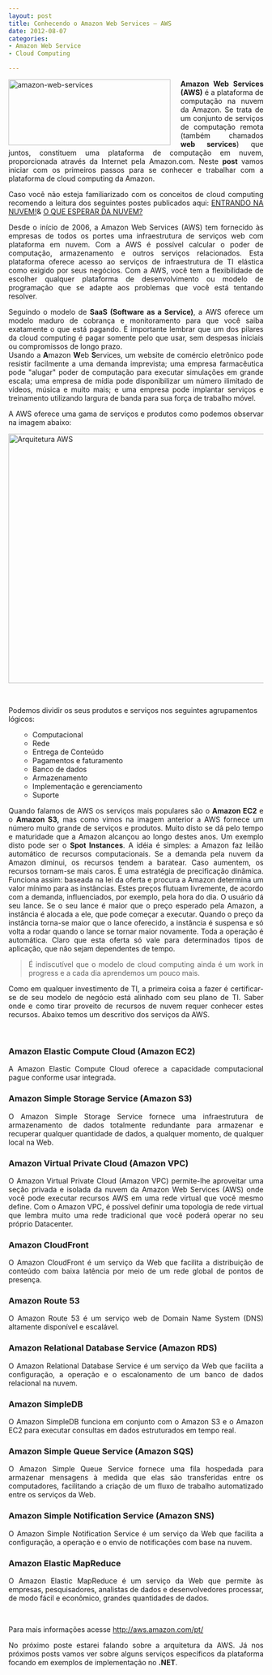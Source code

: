 ```yaml
---
layout: post
title: Conhecendo o Amazon Web Services – AWS
date: 2012-08-07 
categories:
- Amazon Web Service
- Cloud Computing

---
```

<p><a href="http://blob.vitormeriat.com.br/images/2012/08/amazon-web-services.png"><img style="background-image:none;margin:0 20px 0 0;padding-left:0;padding-right:0;display:inline;float:left;padding-top:0;border-width:0;" title="amazon-web-services" src="http://blob.vitormeriat.com.br/images/amazon-web-services.png" alt="amazon-web-services" width="320" height="130" align="left"   /></a></p>
<p align="justify"><strong>Amazon Web Services (AWS)</strong> é a plataforma de computação na nuvem da Amazon. Se trata de um conjunto de serviços de computação remota (também chamados <strong>web services</strong>) que juntos, constituem uma plataforma de computação em nuvem, proporcionada através da Internet pela Amazon.com. Neste <strong>post</strong> vamos iniciar com os primeiros passos para se conhecer e trabalhar com a plataforma de cloud computing da Amazon.</p>
<p><!--more--></p>
<p align="justify">Caso você não esteja familiarizado com os conceitos de cloud computing recomendo a leitura dos seguintes postes publicados aqui: <a href="http://vitormeriat.wordpress.com/2011/01/17/entrando-na-nuvem/" target="_blank">ENTRANDO NA NUVEM!</a>&amp; <a href="http://vitormeriat.wordpress.com/2011/01/17/o-que-esperar-da-nuvem/" target="_blank">O QUE ESPERAR DA NUVEM?</a></p>
<p align="justify">Desde o início de 2006, a Amazon Web Services (AWS) tem fornecido às empresas de todos os portes uma infraestrutura de serviços web com plataforma em nuvem. Com a AWS é possível calcular o poder de computação, armazenamento e outros serviços relacionados. Esta plataforma oferece acesso ao serviços de infraestrutura de TI elástica como exigido por seus negócios. Com a AWS, você tem a flexibilidade de escolher qualquer plataforma de desenvolvimento ou modelo de programação que se adapte aos problemas que você está tentando resolver.</p>
<p align="justify">Seguindo o modelo de <strong>SaaS (Software as a Service)</strong>, a AWS oferece um modelo maduro de cobrança e monitoramento para que você saiba exatamente o que está pagando. É importante lembrar que um dos pilares da cloud computing é pagar somente pelo que usar, sem despesas iniciais ou compromissos de longo prazo.<br />
Usando a <strong>A</strong>mazon <strong>W</strong>eb <strong>S</strong>ervices, um website de comércio eletrônico pode resistir facilmente a uma demanda imprevista; uma empresa farmacêutica pode "alugar" poder de computação para executar simulações em grande escala; uma empresa de mídia pode disponibilizar um número ilimitado de vídeos, música e muito mais; e uma empresa pode implantar serviços e treinamento utilizando largura de banda para sua força de trabalho móvel.</p>
<p align="justify">
<p align="justify">A AWS oferece uma gama de serviços e produtos como podemos observar na imagem abaixo:</p>
<p><a href="http://blob.vitormeriat.com.br/images/2012/08/arquitetura-aws.png"><img style="background-image:none;padding-left:0;padding-right:0;display:block;float:none;margin-left:auto;margin-right:auto;padding-top:0;border-width:0;" title="Arquitetura AWS" src="http://blob.vitormeriat.com.br/images/arquitetura-aws.png" alt="Arquitetura AWS" width="560" height="492"   /></a></p>
<p>&nbsp;</p>
<p>Podemos dividir os seus produtos e serviços nos seguintes agrupamentos lógicos:</p>
<ul>
<ul>
<li>Computacional</li>
<li>Rede</li>
<li>Entrega de Conteúdo</li>
<li>Pagamentos e faturamento</li>
<li>Banco de dados</li>
<li>Armazenamento</li>
<li>Implementação e gerenciamento</li>
<li>Suporte</li>
</ul>
</ul>
<p align="justify">Quando falamos de AWS os serviços mais populares são o <strong>Amazon EC2</strong> e o <strong>Amazon S3,</strong> mas como vimos na imagem anterior a AWS fornece um número muito grande de serviços e produtos. Muito disto se dá pelo tempo e maturidade que a Amazon alcançou ao longo destes anos. Um exemplo disto pode ser o <strong>Spot Instances</strong>. A idéia é simples: a Amazon faz leilão automático de recursos computacionais. Se a demanda pela nuvem da Amazon diminui, os recursos tendem a baratear. Caso aumentem, os recursos tornam-se mais caros. É uma estratégia de precificação dinâmica. Funciona assim: baseada na lei da oferta e procura a Amazon determina um valor mínimo para as instâncias. Estes preços flutuam livremente, de acordo com a demanda, influenciados, por exemplo, pela hora do dia. O usuário dá seu lance. Se o seu lance é maior que o preço esperado pela Amazon, a instância é alocada a ele, que pode começar a executar. Quando o preço da instância torna-se maior que o lance oferecido, a instância é suspensa e só volta a rodar quando o lance se tornar maior novamente. Toda a operação é automática. Claro que esta oferta só vale para determinados tipos de aplicação, que não sejam dependentes de tempo.</p>
<blockquote>
<p align="justify">É indiscutível que o modelo de cloud computing ainda é um work in progress e a cada dia aprendemos um pouco mais.</p>
</blockquote>
<p align="justify">Como em qualquer investimento de TI, a primeira coisa a fazer é certificar-se de seu modelo de negócio está alinhado com seu plano de TI. Saber onde e como tirar proveito de recursos de nuvem requer conhecer estes recursos. Abaixo temos um descritivo dos serviços da AWS.</p>
<p>&nbsp;</p>
<h3 align="justify"><strong>Amazon Elastic Compute Cloud (Amazon EC2)</strong></h3>
<p align="justify">A Amazon Elastic Compute Cloud oferece a capacidade computacional pague conforme usar integrada.</p>
<h3 align="justify"><strong>Amazon Simple Storage Service (Amazon S3)</strong></h3>
<p align="justify">O Amazon Simple Storage Service fornece uma infraestrutura de armazenamento de dados totalmente redundante para armazenar e recuperar qualquer quantidade de dados, a qualquer momento, de qualquer local na Web.</p>
<h3 align="justify"><strong>Amazon Virtual Private Cloud (Amazon VPC)</strong></h3>
<p align="justify">O Amazon Virtual Private Cloud (Amazon VPC) permite-lhe aproveitar uma seção privada e isolada da nuvem da Amazon Web Services (AWS) onde você pode executar recursos AWS em uma rede virtual que você mesmo define. Com o Amazon VPC, é possível definir uma topologia de rede virtual que lembra muito uma rede tradicional que você poderá operar no seu próprio Datacenter.</p>
<h3 align="justify"><strong>Amazon CloudFront</strong></h3>
<p align="justify">O Amazon CloudFront é um serviço da Web que facilita a distribuição de conteúdo com baixa latência por meio de um rede global de pontos de presença.</p>
<h3 align="justify"><strong>Amazon Route 53</strong></h3>
<p align="justify">O Amazon Route 53 é um serviço web de Domain Name System (DNS) altamente disponível e escalável.</p>
<h3 align="justify"><strong>Amazon Relational Database Service (Amazon RDS)</strong></h3>
<p align="justify">O Amazon Relational Database Service é um serviço da Web que facilita a configuração, a operação e o escalonamento de um banco de dados relacional na nuvem.</p>
<h3 align="justify"><strong>Amazon SimpleDB</strong></h3>
<p align="justify">O Amazon SimpleDB funciona em conjunto com o Amazon S3 e o Amazon EC2 para executar consultas em dados estruturados em tempo real.</p>
<h3 align="justify"><strong>Amazon Simple Queue Service (Amazon SQS)</strong></h3>
<p align="justify">O Amazon Simple Queue Service fornece uma fila hospedada para armazenar mensagens à medida que elas são transferidas entre os computadores, facilitando a criação de um fluxo de trabalho automatizado entre os serviços da Web.</p>
<h3 align="justify"><strong>Amazon Simple Notification Service (Amazon SNS)</strong></h3>
<p align="justify">O Amazon Simple Notification Service é um serviço da Web que facilita a configuração, a operação e o envio de notificações com base na nuvem.</p>
<h3 align="justify"><strong>Amazon Elastic MapReduce</strong></h3>
<p align="justify">O Amazon Elastic MapReduce é um serviço da Web que permite às empresas, pesquisadores, analistas de dados e desenvolvedores processar, de modo fácil e econômico, grandes quantidades de dados.</p>
<p>&nbsp;</p>
<p align="justify">Para mais informações acesse <a href="http://aws.amazon.com/pt/" target="_blank">http://aws.amazon.com/pt/</a></p>
<p align="justify">No próximo poste estarei falando sobre a arquitetura da AWS. Já nos próximos posts vamos ver sobre alguns serviços específicos da plataforma focando em exemplos de implementação no <strong>.NET</strong>.</p>
